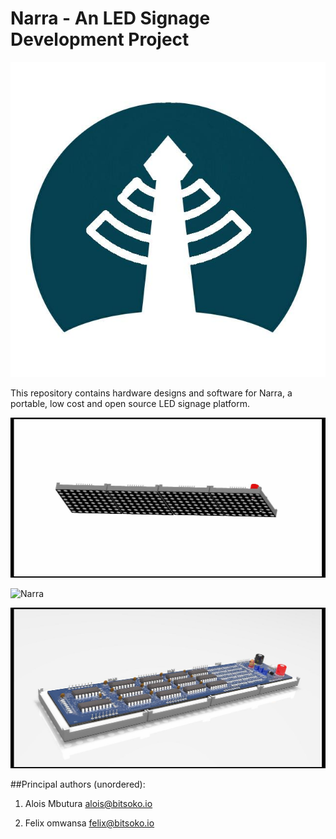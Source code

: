 # Narra - An LED Signage Development Project
![Logo](/doc/images/Narra-logo.jpg)

This repository contains hardware designs and software for Narra, a portable, low cost and open source LED signage platform.

![Narra](/doc/images/ND-01-main.jpg)


![Narra](/doc/images/ND-01-perspectve.jpg)


![Narra](/doc/images/ND-01-top.jpg)


##Principal authors (unordered): 

1. Alois Mbutura <alois@bitsoko.io> 

2. Felix omwansa <felix@bitsoko.io>



